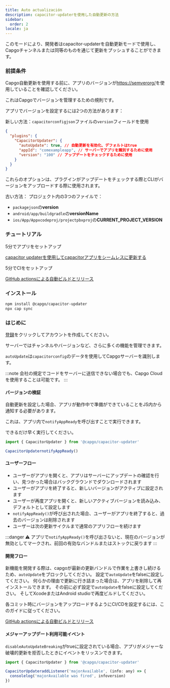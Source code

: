 ```yaml
---
title: Auto actualización
description: capacitor-updaterを使用した自動更新の方法
sidebar:
  order: 2
locale: ja
---
```


このモードにより、開発者はcapacitor-updaterを自動更新モードで使用し、Capgoチャンネルまたは同等のものを通じて更新をプッシュすることができます。

### 前提条件

Capgo自動更新を使用する前に、アプリのバージョンが[https://semverorg/](https://semverorg/)を使用していることを確認してください。

これはCapgoでバージョンを管理するための規則です。

アプリでバージョンを設定するには2つの方法があります：

新しい方法：`capacitorconfigjson`ファイルの`version`フィールドを使用

```json
{
  "plugins": {
    "CapacitorUpdater": {
      "autoUpdate": true, // 自動更新を有効化、デフォルトはtrue
      "appId": "comexampleapp", // サーバーでアプリを識別するために使用
      "version": "100" // アップデートをチェックするために使用
    }
  }
}
```

これらのオプションは、プラグインがアップデートをチェックする際とCLIがバージョンをアップロードする際に使用されます。

古い方法：
プロジェクト内の3つのファイルで：

* `packagejson`の**version**
* `android/app/buildgradle`の**versionName**
* `ios/App/Appxcodeproj/projectpbxproj`の**CURRENT\_PROJECT\_VERSION**

### チュートリアル

5分でアプリをセットアップ

[capacitor updaterを使用してcapacitorアプリをシームレスに更新する](https://capgo.app/blog/update-your-capacitor-apps-seamlessly-using-capacitor-updater)

5分でCIをセットアップ

[GitHub actionsによる自動ビルドとリリース](https://capgo.app/blog/automatic-build-and-release-with-github-actions)

### インストール

```bash
npm install @capgo/capacitor-updater
npx cap sync
```

### はじめに

[登録](https://capgo.app)をクリックしてアカウントを作成してください。

サーバーではチャンネルやバージョンなど、さらに多くの機能を管理できます。

`autoUpdate`は`capacitorconfig`のデータを使用してCapgoサーバーを識別します。

:::note
会社の規定でコードをサーバーに送信できない場合でも、Capgo Cloudを使用することは可能です。
:::

#### バージョンの検証

自動更新を設定した場合、アプリが動作中で準備ができていることをJS内から通知する必要があります。

これは、アプリ内で`notifyAppReady`を呼び出すことで実行できます。

できるだけ早く実行してください。

```ts
import { CapacitorUpdater } from '@capgo/capacitor-updater'

CapacitorUpdaternotifyAppReady()
```

#### ユーザーフロー
* ユーザーがアプリを開くと、アプリはサーバーにアップデートの確認を行い、見つかった場合はバックグラウンドでダウンロードされます
* ユーザーがアプリを終了すると、新しいバージョンがアクティブに設定されます
* ユーザーが再度アプリを開くと、新しいアクティブバージョンを読み込み、デフォルトとして設定します
* `notifyAppReady()`が呼び出された場合、ユーザーがアプリを終了すると、過去のバージョンは削除されます
* ユーザーは次の更新サイクルまで通常のアプリフローを続けます

:::danger
⚠️ アプリで`notifyAppReady()`を呼び出さないと、現在のバージョンが無効としてマークされ、前回の有効なバンドルまたはストックに戻ります
:::

#### 開発フロー

新機能を開発する際は、capgoが最新の更新バンドルで作業を上書きし続けるため、`autoUpdate`をブロックしてください。
設定で`autoUpdate`をfalseに設定してください。
何らかの理由で更新に行き詰まった場合は、アプリを削除して再インストールできます。
その前に必ず設定で`autoUpdate`をfalseに設定してください。
そしてXcodeまたはAndroid studioで再度ビルドしてください。

各コミット時にバージョンをアップロードするようにCI/CDを設定するには、このガイドに従ってください。

[GitHub actionsによる自動ビルドとリリース](https://capgo.app/blog/automatic-build-and-release-with-github-actions)

#### メジャーアップデート利用可能イベント

`disableAutoUpdateBreaking`がtrueに設定されている場合、アプリがメジャーな破壊的更新を拒否したときにイベントをリッスンできます。

```jsx
import { CapacitorUpdater } from '@capgo/capacitor-updater'

CapacitorUpdateraddListener('majorAvailable', (info: any) => {
  consolelog('majorAvailable was fired', infoversion)
})
```
